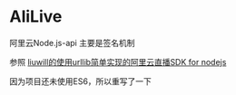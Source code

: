 # AliLive

阿里云Node.js-api  主要是签名机制

参照 [liuwill的使用urllib简单实现的阿里云直播SDK for nodejs](http://github.com/liuwill/aliyun-live)

因为项目还未使用ES6，所以重写了一下
